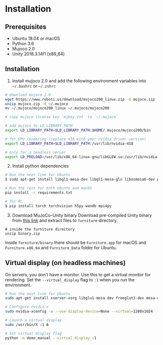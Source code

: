 # Installation

## Prerequisites
* Ubuntu 18.04 or macOS
* Python 3.6
* Mujoco 2.0
* Unity 2018.3.14f1  (x86_64)

## Installation

1. Install mujoco 2.0 and add the following environment variables into `~/.bashrc` or `~/.zshrc`
```bash
# download mujoco 2.0
wget https://www.roboti.us/download/mujoco200_linux.zip -O mujoco.zip
unzip mujoco.zip -d ~/.mujoco
mv ~/.mujoco/mujoco200_linux ~/.mujoco/mujoco200

# copy mujoco license key `mjkey.txt` to `~/.mujoco`

# add mujoco to LD_LIBRARY_PATH
export LD_LIBRARY_PATH=$LD_LIBRARY_PATH:$HOME/.mujoco/mujoco200/bin

# for GPU rendering (replace 418 with your nvidia driver version)
export LD_LIBRARY_PATH=$LD_LIBRARY_PATH:/usr/lib/nvidia-418

# only for a headless server
export LD_PRELOAD=/usr/lib/x86_64-linux-gnu/libGLEW.so:/usr/lib/nvidia-418/libGL.so
```

2. Install python dependencies
```bash
# Run the next line for Ubuntu
$ sudo apt-get install libgl1-mesa-dev libgl1-mesa-glx libosmesa6-dev patchelf libopenmpi-dev libglew-dev python3-pip python3-numpy python3-scipy

# Run the rest for both Ubuntu and macOS
pip install -r requirements.txt

# for RL
$ pip install torch torchvision h5py wandb mpi4py
```

3. Download MuJoCo-Unity binary
Download pre-compiled Unity binary from [this link](https://drive.google.com/open?id=1ofnw_zid9zlfkjBLY_gl-CozwLUco2ib) and extract files to `furniture` directory.
```
# inside the furniture directory
unzip binary.zip
```
Inside `furniture/binary` there should be `Furniture.app` for macOS and `Furniture.x86_64` and `Furniture_Data` folder for Ubuntu.

## Virtual display (on headless machines)

On servers, you don’t have a monitor. Use this to get a virtual monitor for rendering. Set the `--virtual_display` flag to
`:1` when you run the environment.
```bash
# Run the next line for Ubuntu
sudo apt-get install xserver-xorg libglu1-mesa-dev freeglut3-dev mesa-common-dev libxmu-dev libxi-dev

# Configure nvidia-x
sudo nvidia-xconfig -a --use-display-device=None --virtual=1280x1024

# Launch a virtual display
sudo /usr/bin/X :1 &

# Set virtual display flag
python -m demo_manual --virtual_display :1
```

